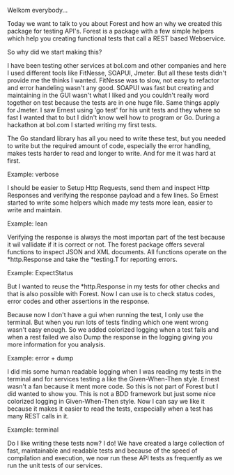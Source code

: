 Welkom everybody...

Today we want to talk to you about Forest and how an why we created this package for testing API's.
Forest is a package with a few simple helpers which help you creating functional tests that call a REST based Webservice.

So why did we start making this?

I have been testing other services at bol.com and other companies and here I used different tools like FitNesse, SOAPUI, Jmeter. But all these tests didn't provide me the thinks I wanted. FitNesse was to slow, not easy to refactor and error handeling wasn't any good. SOAPUI was fast but creating and maintaining in the GUI wasn't what I liked and you couldn't really word together on test because the tests are in one huge file. Same things apply for Jmeter. I saw Ernest using 'go test' for his unit tests and they where so fast I wanted that to but I didn't know well how to program or Go. During a hackathon at bol.com I started writing my first tests.

The Go standard library has all you need to write these test, but you needed to write but the required amount of code, especially the error handling, makes tests harder to read and longer to write. And for me it was hard at first. 

Example: verbose

I should be easier to Setup Http Requests, send them and inspect Http Responses and verifying the response payload and a few lines. So Ernest started to write some helpers which made my tests more lean, easier to write and maintain.

Example: lean

Verifying the response is always the most importan part of the test because it wil vallidate if it is correct or not.
The forest package offers several functions to inspect JSON and XML documents.
All functions operate on the *http.Response and take the *testing.T for reporting errors.

Example: ExpectStatus

But I wanted to reuse the *http.Response in my tests for other checks and that is also possible with Forest. Now I can use is to check status codes, error codes and other assertions in the response.

Because now I don't have a gui when running the test, I only use the terminal. But when you run lots of tests finding which one went wrong wasn't easy enough. So we added colorized logging when a test fails and when a rest failed we also Dump the response in the logging giving you more information for you analysis.

Example: error + dump

I did mis some human readable logging when I was reading my tests in the terminal and for services testing a like the Given-When-Then style. Ernest wasn't a fan because it ment more code. So this is not part of Forest but I did wanted to show you. This is not a BDD framework but just some nice colorized logging in Given-When-Then style. Now I can say we like it because it makes it easier to read the tests, exspecially when a test has many REST calls in it.

Example: terminal

Do I like writing these tests now? I do! We have created a large collection of fast, maintainable and readable tests and because of the speed of compilation and execution, we now run these API tests as frequently as we run the unit tests of our services.